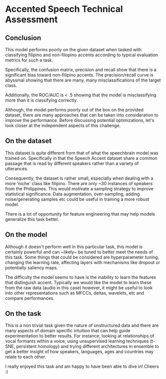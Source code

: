# Accented Speech Technical Assessment

## Conclusion

This model performs poorly on the given dataset when tasked with classifying filipino and non-filopino accents according to typical evaluation metrics for such a task.

Specifically, the confusion matrix, precision and recall show that there is a significant bias toward non-filipino accents. The precision/recall curve is abyssmal showing that there are many, many misclassifications of the target class.

Additionally, the ROC/AUC is < .5 showing that the model is misclassifying more than it is classifying correctly.

Although, the model performs poorly out of the box on the provided dataset, there are many approaches that can be taken into consideration to improve the performance. Before discussing potential optimizations, let's look closer at the independent aspects of this challenge.

## On the dataset

This dataset is quite different from that of what the speechbrain model was trained on. Specifically in that the Speech Accent dataset share a common passage that is read by different speakers rather than a variety of utterances.

Consequently, the dataset is rather small, especially when dealing with a more 'niche' class like filipino. There are only ~30 instances of speakers from the Philippines. This would motivate a sampling strategy to improve statistical significance. Data augmentation, over-sampling, adding noise/generating samples etc could be useful in training a more robust model.

There is a lot of opportunity for feature engineering that may help models generalize this task better.

## On the model

Although it doesn't perform well in this particular task, this model is certainly powerful and can ~likely~ be tuned to better meet the needs of this task. Some things that could be considered are hyperparameter tuning, changing the learning rate, affecting layers with mechanisms like dropout or potentially saliency maps.

The difficulty the model seems to have is the inability to learn the features that distinguish accent. Typically we would like the model to learn these from the raw data (audio in this case) however, it might be useful to look into other representations such as MFCCs, deltas, wavelets, etc and compare performances.

## On the task

This is a non trivial task given the nature of unstructured data and there are many aspects of domain specific intuition that can help guide experimentation to better results. For instance, looking at relationships of vocal formants within a voice, using unsupervised learning techniques (t-SNE, persistent homology) and trying different architectures in ensemble to get a better insight of how speakers, languages, ages and countries may relate to each other.

I really enjoyed this task and am happy to have been able to dive in! Cheers :)
